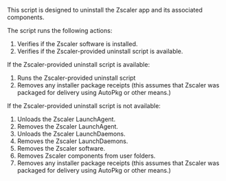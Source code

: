 This script is designed to uninstall the Zscaler app and its associated components.

The script runs the following actions:

1. Verifies if the Zscaler software is installed.
2. Verifies if the Zscaler-provided uninstall script is available.

If the  Zscaler-provided uninstall script is available:

1. Runs the Zscaler-provided uninstall script
2. Removes any installer package receipts (this assumes that Zscaler was packaged for delivery using AutoPkg or other means.)

If the  Zscaler-provided uninstall script is not available:

1. Unloads the Zscaler LaunchAgent.
2. Removes the Zscaler LaunchAgent.
3. Unloads the Zscaler LaunchDaemons.
4. Removes the Zscaler LaunchDaemons.
5. Removes the Zscaler software.
6. Removes Zscaler components from user folders.
7. Removes any installer package receipts (this assumes that Zscaler was packaged for delivery using AutoPkg or other means.)